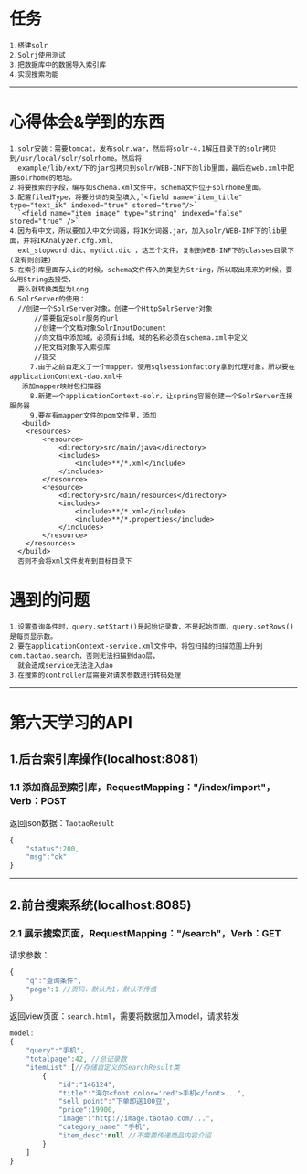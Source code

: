 # 任务
	1.搭建solr
	2.Solrj使用测试
	3.把数据库中的数据导入索引库
	4.实现搜索功能
		
------

# 心得体会&学到的东西
	1.solr安装：需要tomcat，发布solr.war，然后将solr-4.1解压目录下的solr拷贝到/usr/local/solr/solrhome。然后将
	  example/lib/ext/下的jar包拷贝到solr/WEB-INF下的lib里面，最后在web.xml中配置solrhome的地址。
	2.将要搜索的字段，编写如schema.xml文件中，schema文件位于solrhome里面。
	3.配置filedType，将要分词的类型填入,`<field name="item_title" type="text_ik" indexed="true" stored="true"/>`
	  `<field name="item_image" type="string" indexed="false" stored="true" />`
	4.因为有中文，所以要加入中文分词器，将IK分词器.jar，加入solr/WEB-INF下的lib里面，并将IKAnalyzer.cfg.xml、
	  ext_stopword.dic、mydict.dic ，这三个文件，复制到WEB-INF下的classes目录下(没有则创建)
	5.在索引库里面存入id的时候，schema文件传入的类型为String，所以取出来来的时候，要么用String去接受，
	  要么就转换类型为Long
	6.SolrServer的使用：
	  //创建一个SolrServer对象。创建一个HttpSolrServer对象
          //需要指定solr服务的url
          //创建一个文档对象SolrInputDocument
          //向文档中添加域，必须有id域，域的名称必须在schema.xml中定义
          //把文档对象写入索引库
          //提交 
    	 7.由于之前自定义了一个mapper。使用sqlsessionfactory拿到代理对象，所以要在applicationContext-dao.xml中
	   添加mapper映射包扫描器
    	 8.新建一个applicationContext-solr，让spring容器创建一个SolrServer连接服务器
    	 9.要在有mapper文件的pom文件里，添加
	   <build>
		<resources>
			<resource>
				<directory>src/main/java</directory>
				<includes>
					<include>**/*.xml</include>
				</includes>
			</resource>
			<resource>
				<directory>src/main/resources</directory>
				<includes>
					<include>**/*.xml</include>
					<include>**/*.properties</include>
				</includes>
			</resource>
		</resources>
	  </build>
	  否则不会将xml文件发布到目标目录下
	
# 遇到的问题
	1.设置查询条件时，query.setStart()是起始记录数，不是起始页面，query.setRows()是每页显示数。
	2.要在applicationContext-service.xml文件中，将包扫描的扫描范围上升到com.taotao.search，否则无法扫描到dao层，
	  就会造成service无法注入dao
	3.在搜索的controller层需要对请求参数进行转码处理
	
----

第六天学习的API
=====
##  1.后台索引库操作(localhost:8081)
### 1.1 添加商品到索引库，RequestMapping："/index/import"，Verb：POST
返回json数据：`TaotaoResult`
```javascript
{
	"status":200,
	"msg":"ok"
}
```

------

## 2.前台搜索系统(localhost:8085)
### 2.1 展示搜索页面，RequestMapping："/search"，Verb：GET
请求参数：
```javascript
{
	"q":"查询条件",
	"page":1 //页码，默认为1，默认不传值
}
```
返回view页面：`search.html`，需要将数据加入model，请求转发
```javascript
model:
{
	"query":"手机",
	"totalpage":42, //总记录数
	"itemList":[//存储自定义的SearchResult类
		{
			"id":"146124",
			"title":"海尔<font color='red'>手机</font>...",
			"sell_point":"下单即送100豆",
			"price":19900,
			"image":"http://image.taotao.com/...",
			"category_name":"手机",
			"item_desc":null //不需要传递商品内容介绍
		}
	]
}
```
